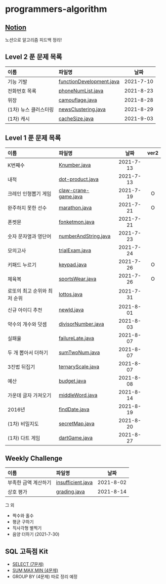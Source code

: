 # programmers-algorithm

## [Notion]
노션으로 알고리즘 피드백 정리!


[Notion]:https://www.notion.so/fa52506a0d39477c850ebb286fad9fac

## Level 2 푼 문제 목록
|이름|파일명|날짜|
|:---|:---|:---:|
|기능 기발|[functionDevelopment.java]|2021-7-10|
|전화번호 목록|[phoneNumList.java]|2021-8-23|
|위장|[camouflage.java]|2021-8-28|
|(1차) 뉴스 클러스터링|[newsClustering.java]|2021-8-29|
|(1차) 캐시|[cacheSize.java]|2021-9-03|

[functionDevelopment.java]: https://github.com/yoon1000/programmers-algorithm/blob/main/Level2/practice1.java
[phoneNumList.java]:https://github.com/yoon1000/programmers-algorithm/blob/main/Level2/hash/phoneNumList.java
[camouflage.java]:https://github.com/yoon1000/programmers-algorithm/blob/main/Level2/hash/camouflage.java
[newsClustering.java]:https://github.com/yoon1000/programmers-algorithm/blob/main/Level2/newsClustering.java
[cacheSize.java]:https://github.com/yoon1000/programmers-algorithm/blob/main/Level2/cacheSize.java


## Level 1 푼 문제 목록
|이름|파일명|날짜|ver2|
|:---|:---|:---:|:---:|
|K번째수|[Knumber.java]|2021-7-13||
|내적|[dot-product.java]|2021-7-13||
|크레인 인형뽑기 게임|[claw-crane-game.java]|2021-7-19|O|
|완주하지 못한 선수|[marathon.java]|2021-7-21|O|
|폰켓몬|[fonketmon.java]|2021-7-21||
|숫자 문자열과 영단어|[numberAndString.java]|2021-7-23||
|모의고사|[trialExam.java]|2021-7-24||
|키패드 누르기|[keypad.java]|2021-7-26|O|
|체육복|[sportsWear.java]|2021-7-26|O|
|로또의 최고 순위와 최저 순위|[lottos.java]|2021-7-31||
|신규 아이디 추천|[newId.java]|2021-8-01||
|약수의 개수와 덧셈|[divisorNumber.java]|2021-8-03||
|실패율|[failureLate.java]|2021-8-07||
|두 개 뽑아서 더하기|[sumTwoNum.java]|2021-8-07||
|3진법 뒤집기|[ternaryScale.java]|2021-8-07||
|예산|[budget.java]|2021-8-08||
|가운데 글자 가져오기|[middleWord.java]|2021-8-14||
|2016년|[findDate.java]|2021-8-19||
|(1차) 비밀지도|[secretMap.java]|2021-8-20||
|(1차) 다트 게임|[dartGame.java]|2021-8-27||

## Weekly Challenge
|이름|파일명|날짜|
|:---|:---|:---:|
|부족한 금액 계산하기|[insufficient.java]|2021-8-02|
|상호 평가|[grading.java]|2021-8-14|

그 외 
* 짝수와 홀수
* 평균 구하기
* 직사각형 별찍기
* 음양 더하기 (2021-7-30)

## SQL 고득점 Kit
* [SELECT (7문제)]
* [SUM,MAX,MIN (4문제)]
* GROUP BY (4문제)
따로 정리 예정



[Knumber.java]:https://github.com/yoon1000/programmers-algorithm/blob/main/Level1/Knumber.java
[dot-product.java]:https://github.com/yoon1000/programmers-algorithm/blob/main/Level1/dot-product.java
[claw-crane-game.java]:https://github.com/yoon1000/programmers-algorithm/blob/main/Level1/claw-crane-game.java
[marathon.java]:https://github.com/yoon1000/programmers-algorithm/blob/main/Level1/marathon.java
[fonketmon.java]:https://github.com/yoon1000/programmers-algorithm/blob/main/Level1/HashMap/fonketmon.java
[numberAndString.java]:https://github.com/yoon1000/programmers-algorithm/blob/main/Level1/numberAndString.java
[trialExam.java]:https://github.com/yoon1000/programmers-algorithm/blob/main/Level1/HashMap/trialExam.java
[keypad.java]:https://github.com/yoon1000/programmers-algorithm/blob/main/Level1/Stack/keypad.java
[sportsWear.java]:https://github.com/yoon1000/programmers-algorithm/blob/main/Level1/HashMap/sportsWear.java
[lottos.java]:https://github.com/yoon1000/programmers-algorithm/blob/main/Level1/lottos.java
[newId.java]:https://github.com/yoon1000/programmers-algorithm/blob/main/Level1/RegularExpression/newId.java
[divisorNumber.java]:https://github.com/yoon1000/programmers-algorithm/blob/main/Level1/divisorNumber.java
[failureLate.java]:https://github.com/yoon1000/programmers-algorithm/blob/main/Level1/HashMap/failureLate.java
[sumTwoNum.java]:https://github.com/yoon1000/programmers-algorithm/blob/main/Level1/HashSet/sumTwoNum.java
[ternaryScale.java]:https://github.com/yoon1000/programmers-algorithm/blob/main/Level1/ternaryScale.java
[budget.java]:https://github.com/yoon1000/programmers-algorithm/blob/main/Level1/budget.java
[middleWord.java]:https://github.com/yoon1000/programmers-algorithm/blob/main/Level1/middleWord.java
[findDate.java]:https://github.com/yoon1000/programmers-algorithm/blob/main/Level1/findDate.java
[secretMap.java]:https://github.com/yoon1000/programmers-algorithm/blob/main/Level1/secretMap.java
[dartGame.java]:https://github.com/yoon1000/programmers-algorithm/blob/main/Level1/StringTokenizer/dartGame.java


[insufficient.java]:https://github.com/yoon1000/programmers-algorithm/blob/main/weekly-challenge/insufficient.java
[grading.java]:https://github.com/yoon1000/programmers-algorithm/blob/main/weekly-challenge/grading.java


[SELECT (7문제)]:https://github.com/yoon1000/programmers-algorithm/tree/main/SQL/SELECT
[SUM,MAX,MIN (4문제)]:https://github.com/yoon1000/programmers-algorithm/tree/main/SQL/SUM%2C%20MAX%2C%20MIN
